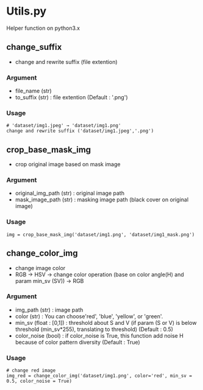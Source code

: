 # Utils.py
Helper function on python3.x

## change_suffix
- change and rewrite suffix (file extention)

### Argument
- file_name (str)
- to_suffix (str) : file extention (Default : '.png')

### Usage
```
# 'dataset/img1.jpeg' → 'dataset/img1.png'
change and rewrite suffix ('dataset/img1.jpeg','.png')
```

## crop_base_mask_img
- crop original image based on mask image

### Argument
- original_img_path (str) : original image path
- mask_image_path (str) : masking image path (black cover on original image)

### Usage
```
img = crop_base_mask_img('dataset/img1.png', 'dataset/img1_mask.png')
```

## change_color_img
- change image color 
- RGB → HSV → change color operation (base on color angle(H) and param min_sv (SV)) → RGB

### Argument
- img_path (str) : image path
- color (str) : You can choose'red', 'blue', 'yellow', or 'green'.
- min_sv (float : [0,1]) : threshold about S and V (if param (S or V) is below threshold (min_sv*255), translating to threshold) (Default : 0.5)
- color_noise (bool) : if color_noise is True, this function add noise H because of color pattern diversity (Default : True)

### Usage
```
# change red image
img_red = change_color_img('dataset/img1.png', color='red', min_sv = 0.5, color_noise = True)
```
